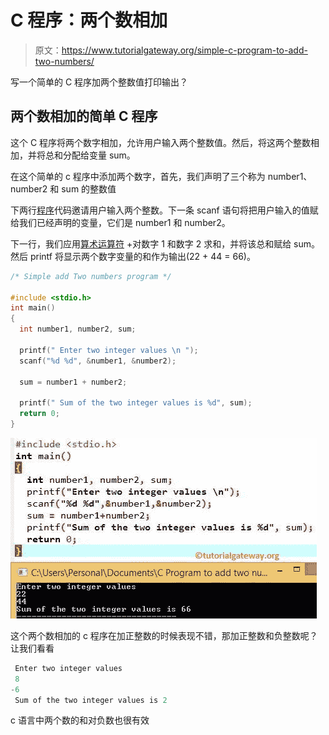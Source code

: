 # C 程序：两个数相加

> 原文：<https://www.tutorialgateway.org/simple-c-program-to-add-two-numbers/>

写一个简单的 C 程序加两个整数值打印输出？

## 两个数相加的简单 C 程序

这个 C 程序将两个数字相加，允许用户输入两个整数值。然后，将这两个整数相加，并将总和分配给变量 sum。

在这个简单的 c 程序中添加两个数字，首先，我们声明了三个称为 number1、number2 和 sum 的整数值

下两行[程序](https://www.tutorialgateway.org/c-programming-examples/)代码邀请用户输入两个整数。下一条 scanf 语句将把用户输入的值赋给我们已经声明的变量，它们是 number1 和 number2。

下一行，我们应用[算术运算符](https://www.tutorialgateway.org/arithmetic-operators-in-c/) +对数字 1 和数字 2 求和，并将该总和赋给 sum。然后 printf 将显示两个数字变量的和作为输出(22 + 44 = 66)。

```c
/* Simple add Two numbers program */

#include <stdio.h>
int main()
{
  int number1, number2, sum;

  printf(" Enter two integer values \n ");
  scanf("%d %d", &number1, &number2);

  sum = number1 + number2;

  printf(" Sum of the two integer values is %d", sum);
  return 0;
}
```

![Simple C Program to add Two numbers 1](img/6562104b52dbfaac0d7b6521626f7a87.png)

这个两个数相加的 c 程序在加正整数的时候表现不错，那加正整数和负整数呢？让我们看看

```c
 Enter two integer values 
 8
-6
 Sum of the two integer values is 2
```

c 语言中两个数的和对负数也很有效